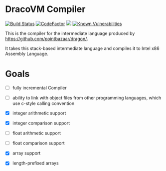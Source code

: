 # DracoVM Compiler
[![Build Status](https://travis-ci.org/pointbazaar/dracovm-compiler.svg?branch=master)](https://travis-ci.org/pointbazaar/dracovm-compiler)
[![CodeFactor](https://www.codefactor.io/repository/github/pointbazaar/dracovm-compiler/badge)](https://www.codefactor.io/repository/github/pointbazaar/dracovm-compiler)
[![](https://jitpack.io/v/pointbazaar/dracovm-compiler.svg)](https://jitpack.io/#pointbazaar/dracovm-compiler)
[![Known Vulnerabilities](https://snyk.io/test/github/pointbazaar/dracovm-compiler/badge.svg)](https://snyk.io/test/github/pointbazaar/dracovm-compiler)

This is the compiler for the intermediate language produced by https://github.com/pointbazaar/dragon/.

It takes this stack-based intermediate language and compiles it to Intel x86 Assembly Language.

# Goals

- [ ] fully incremental Compiler
- [ ] ability to link with object files from other programming languages, which use c-style calling convention

- [x] integer arithmetic support
- [x] integer comparison support

- [ ] float arithmetic support
- [ ] float comparison support

- [x] array support
- [x] length-prefixed arrays
